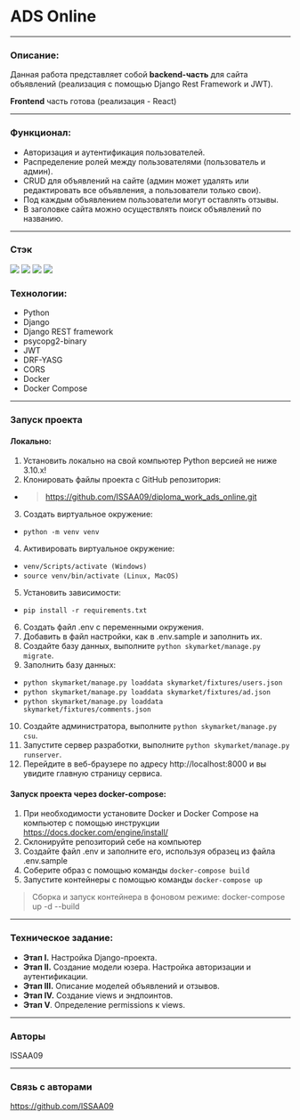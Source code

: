 # ADS Online

---
### Описание:

Данная работа представляет собой **backend-часть** для сайта объявлений (реализация с помощью Django Rest Framework и JWT).
<p>

**Frontend** часть готова (реализация - React)

------------------------------------------------------------------------------------------------

### Функционал:
- Авторизация и аутентификация пользователей.
- Распределение ролей между пользователями (пользователь и админ).
- CRUD для объявлений на сайте (админ может удалять или редактировать все объявления, а пользователи только свои).
- Под каждым объявлением пользователи могут оставлять отзывы.
- В заголовке сайта можно осуществлять поиск объявлений по названию.

----------------------------------------------------------------
### Стэк

![](https://img.shields.io/badge/Code-Python-informational?style=flat&logo=python&logoColor=white&color=green)
![](https://img.shields.io/badge/Framework-DRF-informational?style=flat&logo=Django&logoColor=white&color=green)
![](https://img.shields.io/badge/database-Postgresql-informational?style=flat&logo=postgresql&logoColor=white&color=green)
![](https://img.shields.io/badge/Tools-Docker-informational?style=flat&logo=docker&logoColor=white&color=green)

### Технологии:
- Python
- Django
- Django REST framework
- psycopg2-binary
- JWT 
- DRF-YASG
- CORS
- Docker
- Docker Compose

------------------------------------------------------------------------------------------------

### Запуск проекта 
<h4>Локально:</h4>

1. Установить локально на свой компьютер Python версией не ниже 3.10.x!
2. Клонировать файлы проекта с GitHub репозитория:
- > https://github.com/ISSAA09/diploma_work_ads_online.git
3. Создать виртуальное окружение:
- `python -m venv venv`
4. Активировать виртуальное окружение:
- `venv/Scripts/activate (Windows)`
- `source venv/bin/activate (Linux, MacOS)`
5. Установить зависимости:
- `pip install -r requirements.txt`
6. Создать файл .env c переменными окружения.
7. Добавить в файл настройки, как в .env.sample и заполнить их.
8. Создайте базу данных, выполните `python skymarket/manage.py migrate`. 
9. Заполнить базу данных:
- `python skymarket/manage.py loaddata skymarket/fixtures/users.json` 
- `python skymarket/manage.py loaddata skymarket/fixtures/ad.json` 
- `python skymarket/manage.py loaddata skymarket/fixtures/comments.json`
10. Создайте администратора, выполните `python skymarket/manage.py csu`. 
11. Запустите сервер разработки, выполните `python skymarket/manage.py runserver`. 
12. Перейдите в веб-браузере по адресу http://localhost:8000 и вы увидите главную страницу сервиса.

<h4>Запуск проекта через docker-compose:</h4>

1. При необходимости установите Docker и Docker Compose на компьютер с помощью инструкции https://docs.docker.com/engine/install/
2. Cклонируйте репозиторий себе на компьютер
3. Создайте файл .env и заполните его, используя образец из файла .env.sample
4. Соберите образ с помощью команды `docker-compose build`
5. Запустите контейнеры с помощью команды `docker-compose up`
> Сборка и запуск контейнера в фоновом режиме:
> docker-compose up -d --build

--------------------------------------------------

### Техническое задание:

- **Этап I.** Настройка Django-проекта.
- **Этап II.** Создание модели юзера. Настройка авторизации и аутентификации.
- **Этап III.** Описание моделей объявлений и отзывов.
- **Этап IV.** Создание views и эндпоинтов.
- **Этап V**. Определение permissions к views.
----------------------------------------------------------------

### Авторы

ISSAA09

----------------------------------------------------------------
### Связь с авторами

https://github.com/ISSAA09

